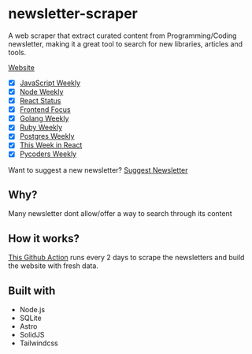 # newsletter-scraper

A web scraper that extract curated content from Programming/Coding newsletter, making it a great tool to search for new libraries, articles and tools.

[Website](https://carlosqsilva.github.io/newsletter-scraper/)

- [x] [JavaScript Weekly](https://javascriptweekly.com)
- [x] [Node Weekly](https://nodeweekly.com)
- [x] [React Status](https://react.statuscode.com)
- [x] [Frontend Focus](https://frontendfoc.us)
- [x] [Golang Weekly](https://golangweekly.com)
- [x] [Ruby Weekly](https://rubyweekly.com)
- [x] [Postgres Weekly](https://postgresweekly.com)
- [x] [This Week in React](https://thisweekinreact.com)
- [x] [Pycoders Weekly](https://pycoders.com/)

Want to suggest a new newsletter? [Suggest Newsletter](https://github.com/carlosqsilva/newsletter-scraper/issues/new/choose)

## Why?

Many newsletter dont allow/offer a way to search through its content

## How it works?

[This Github Action](https://github.com/carlosqsilva/newsletter-scraper/blob/25dd657af77c6e5482ab05e9d7d859d9523c7611/.github/workflows/deploy.yml) runs every 2 days to scrape the newsletters and build the website with fresh data.

## Built with

- Node.js
- SQLite
- Astro
- SolidJS
- Tailwindcss
